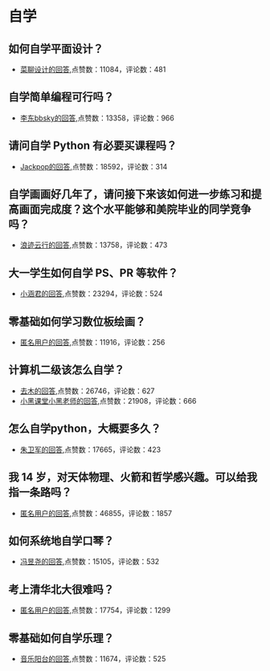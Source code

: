 #  自学 
## 如何自学平面设计？
- [菜聊设计的回答](https://www.zhihu.com/question/20712253/answer/17893198),点赞数：11084，评论数：481
## 自学简单编程可行吗？
- [李东bbsky的回答](https://www.zhihu.com/question/322693578/answer/698457944),点赞数：13358，评论数：966
## 请问自学 Python 有必要买课程吗？
- [Jackpop的回答](https://www.zhihu.com/question/318258554/answer/643789124),点赞数：18592，评论数：314
## 自学画画好几年了，请问接下来该如何进一步练习和提高画面完成度？这个水平能够和美院毕业的同学竞争吗？
- [浪迹云行的回答](https://www.zhihu.com/question/339722092/answer/794312224),点赞数：13758，评论数：473
## 大一学生如何自学 PS、PR 等软件？
- [小涵君的回答](https://www.zhihu.com/question/350255171/answer/1599800150),点赞数：23294，评论数：524
## 零基础如何学习数位板绘画？
- [匿名用户的回答](https://www.zhihu.com/question/21312624/answer/20443862),点赞数：11916，评论数：256
## 计算机二级该怎么自学？
- [去木的回答](https://www.zhihu.com/question/285521331/answer/731633382),点赞数：26746，评论数：627
- [小黑课堂小黑老师的回答](https://www.zhihu.com/question/285521331/answer/612716887),点赞数：21908，评论数：666
## 怎么自学python，大概要多久？
- [朱卫军的回答](https://www.zhihu.com/question/300985609/answer/1293193482),点赞数：17665，评论数：423
## 我 14 岁，对天体物理、火箭和哲学感兴趣。可以给我指一条路吗？
- [匿名用户的回答](https://www.zhihu.com/question/66068233/answer/238374525),点赞数：46855，评论数：1857
## 如何系统地自学口琴？
- [冯昱尧的回答](https://www.zhihu.com/question/20151103/answer/14140955),点赞数：15105，评论数：532
## 考上清华北大很难吗？
- [匿名用户的回答](https://www.zhihu.com/question/263739142/answer/272525103),点赞数：17754，评论数：1299
## 零基础如何自学乐理？
- [音乐阳台的回答](https://www.zhihu.com/question/29703898/answer/90840617),点赞数：11674，评论数：525
